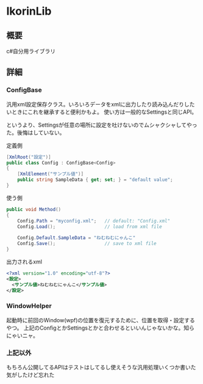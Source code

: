 # IkorinLib

## 概要

c#自分用ライブラリ

## 詳細

### ConfigBase

汎用xml設定保存クラス。いろいろデータをxmlに出力したり読み込んだりしたいときにこれを継承すると便利かもよ。
使い方は一般的なSettingsと同じAPI。

というより、Settingsが任意の場所に設定を吐けないのでムシャクシャしてやった。後悔はしていない。

定義側

```csharp
[XmlRoot("設定")]
public class Config : ConfigBase<Config>
{
    [XmlElement("サンプル値")]
    public string SampleData { get; set; } = "default value";
}
```

使う側

```csharp
public void Method()
{
    Config.Path = "myconfig.xml";   // default: "Config.xml"
    Config.Load();                  // load from xml file
    
    Config.Default.SampleData = "ねむねむにゃんこ"
    Config.Save();                  // save to xml file
}
```

出力されるxml

```xml
<?xml version="1.0" encoding="utf-8"?>
<設定>
  <サンプル値>ねむねむにゃんこ</サンプル値>
</設定>
```

### WindowHelper

起動時に前回のWindow(wpf)の位置を復元するために、位置を取得・設定するやつ。
上記のConfigとかSettingsとかと合わせるといいんじゃないかな。知らにゃいニャ。

### 上記以外

もちろん公開してるAPIはテストはしてるし使えそうな汎用処理いくつか書いた気がしたけど忘れた

